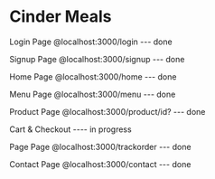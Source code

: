 # Cinder Meals

Login Page @localhost:3000/login --- done

Signup Page @localhost:3000/signup --- done

Home Page @localhost:3000/home --- done

Menu Page @localhost:3000/menu --- done

Product Page @localhost:3000/product/id? --- done

Cart & Checkout ---- in progress

Page Page @localhost:3000/trackorder --- done

Contact Page @localhost:3000/contact --- done
